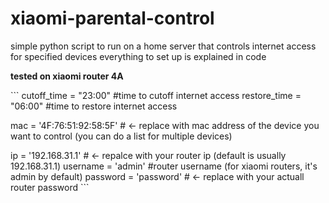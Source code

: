 # xiaomi-parental-control

simple python script to run on a home server that controls internet access for specified devices
everything to set up is explained in code

**tested on xiaomi router 4A**

\`\`\`
cutoff_time = "23:00" #time to cutoff internet access
restore_time = "06:00" #time to restore internet access

mac = '4F:76:51:92:58:5F' # <- replace with mac address of the device you want to control (you can do a list for multiple devices)

ip = '192.168.31.1' # <- repalce with your router ip (default is usually 192.168.31.1)
username = 'admin' #router username (for xiaomi routers, it's admin by default)
password = 'password' # <- replace with your actuall router password
\`\`\`
